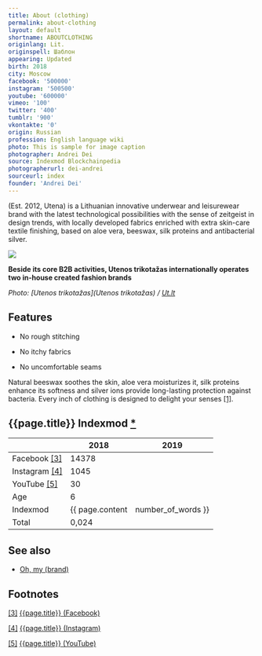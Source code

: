 ```yaml
---
title: About (clothing)
permalink: about-clothing
layout: default
shortname: ABOUTCLOTHING
originlang: Lit.
originspell: Шаблон
appearing: Updated
birth: 2018
city: Moscow
facebook: '500000'
instagram: '500500'
youtube: '600000'
vimeo: '100'
twitter: '400'
tumblr: '900'
vkontakte: '0'
origin: Russian
profession: English language wiki
photo: This is sample for image caption
photographer: Andrei Dei
source: Indexmod Blockchainpedia
photographerurl: dei-andrei
sourceurl: index
founder: 'Andrei Dei'
---
```


(Est. 2012, Utena) is a Lithuanian innovative underwear and leisurewear brand with the latest technological possibilities with the sense of zeitgeist in design trends, with locally developed fabrics enriched with extra skin-care textile finishing, based on aloe vera, beeswax, silk proteins and antibacterial silver.

![](http://www.ut.lt/images/5a7d607cb31451356572fe94?w=860)

**Beside its core B2B activities, Utenos trikotažas internationally operates two in-house created fashion brands**

*Photo: [Utenos trikotažas](Utenos trikotažas) / [Ut.lt](http://www.ut.lt/our-brands)*

## Features

+ No rough stitching

+ No itchy fabrics

+ No uncomfortable seams

Natural beeswax soothes the skin, aloe vera moisturizes it, silk proteins enhance its softness and silver ions provide long-lasting protection against bacteria. Every inch of clothing is designed to delight your senses <span id="a1">[\[1\]](#f1)</span>.

## {{page.title}} Indexmod [*](indexmod)

||2018|2019|
|-|-|-|
|Facebook <span id="a3">[\[3\]](#f3)</span>|14378||
|Instagram <span id="a4">[\[4\]](#f4)</span>|1045||
|YouTube <span id="a5">[\[5\]](#f5)</span>|30||
|Age|6||
|Indexmod|{{ page.content | number_of_words }}||
|Total|0,024||

## See also

+ [Oh, my (brand)](oh-my-brand)

## Footnotes

[[3]](#a3) <span id="f3"></span> [{{page.title}} (Facebook)](https://goo.gl/aYWoqC)

[[4]](#a4) <span id="f4"></span> [{{page.title}} (Instagram)](https://goo.gl/Qaxa8R)

[[5]](#a5) <span id="f5"></span> [{{page.title}} (YouTube)](https://goo.gl/RL6Wdw)

